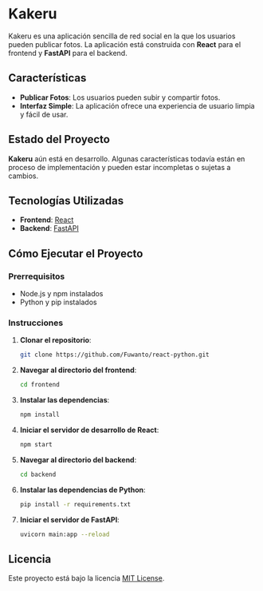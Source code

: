 
# Kakeru

Kakeru es una aplicación sencilla de red social en la que los usuarios pueden publicar fotos. La aplicación está construida con **React** para el frontend y **FastAPI** para el backend.

## Características

- **Publicar Fotos**: Los usuarios pueden subir y compartir fotos.
- **Interfaz Simple**: La aplicación ofrece una experiencia de usuario limpia y fácil de usar.

## Estado del Proyecto

**Kakeru** aún está en desarrollo. Algunas características todavía están en proceso de implementación y pueden estar incompletas o sujetas a cambios.

## Tecnologías Utilizadas

- **Frontend**: [React](https://reactjs.org/)
- **Backend**: [FastAPI](https://fastapi.tiangolo.com/)

## Cómo Ejecutar el Proyecto

### Prerrequisitos

- Node.js y npm instalados
- Python y pip instalados

### Instrucciones

1. **Clonar el repositorio**:
   ```bash
   git clone https://github.com/Fuwanto/react-python.git
   ```
2. **Navegar al directorio del frontend**:
   ```bash
   cd frontend
   ```
3. **Instalar las dependencias**:
   ```bash
   npm install
   ```
4. **Iniciar el servidor de desarrollo de React**:
   ```bash
   npm start
   ```
5. **Navegar al directorio del backend**:
   ```bash
   cd backend
   ```
6. **Instalar las dependencias de Python**:
   ```bash
   pip install -r requirements.txt
   ```
7. **Iniciar el servidor de FastAPI**:
   ```bash
   uvicorn main:app --reload
   ```

## Licencia

Este proyecto está bajo la licencia [MIT License](LICENSE).
